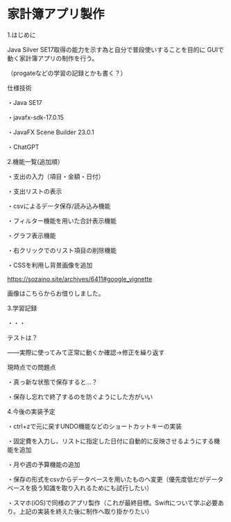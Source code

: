 # 家計簿アプリ製作

1.はじめに

Java Silver SE17取得の能力を示す為と自分で普段使いすることを目的に
GUIで動く家計簿アプリの制作を行う。

（progateなどの学習の記録とかも書く？）

仕様技術

・Java SE17

・javafx-sdk-17.0.15

・JavaFX Scene Builder 23.0.1


・ChatGPT


2.機能一覧(追加順）

・支出の入力（項目・金額・日付）

・支出リストの表示

・csvによるデータ保存/読み込み機能

・フィルター機能を用いた合計表示機能

・グラフ表示機能

・右クリックでのリスト項目の削除機能

・CSSを利用し背景画像を追加

https://sozaino.site/archives/6411#google_vignette

画像はこちらからお借りしました。


3.学習記録

・・・


テストは？

――実際に使ってみて正常に動くか確認→修正を繰り返す

現時点での問題点

・真っ新な状態で保存すると…？

・保存し忘れで終了するのを防ぐようにした方がいい

4.今後の実装予定

・ctrl+zで元に戻すUNDO機能などのショートカットキーの実装

・固定費を入力し、リストに指定した日付に自動的に反映させるようにする機能を追加

・月や週の予算機能の追加

・保存の形式をcsvからデータベースを用いたものへ変更（優先度低だがデータベースを扱う知識を取り入れるためにも試行したい）

・スマホ(iOS)で同様のアプリ製作（これが最終目標。Swiftについて学ぶ必要あり。上記の実装を終えた後に制作へ取り掛かりたい）
